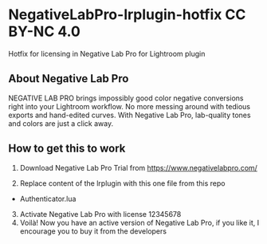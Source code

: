 # NegativeLabPro-lrplugin-hotfix CC BY-NC 4.0
Hotfix for licensing in Negative Lab Pro for Lightroom plugin

## About Negative Lab Pro
NEGATIVE LAB PRO brings impossibly good color negative conversions right into your Lightroom workflow. No more messing around with tedious exports and hand-edited curves. With Negative Lab Pro, lab-quality tones and colors are just a click away.

## How to get this to work
1. Download Negative Lab Pro Trial from https://www.negativelabpro.com/

2. Replace content of the lrplugin with this one file from this repo
  - Authenticator.lua
3. Activate Negative Lab Pro with license 12345678
4. Voilà! Now you have an active version of Negative Lab Pro, if you like it, I encourage you to buy it from the developers

